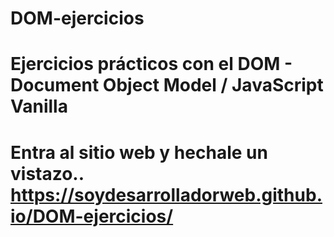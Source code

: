 # DOM-ejercicios
# Ejercicios prácticos con el DOM - Document Object Model / JavaScript Vanilla
# Entra al sitio web y hechale un vistazo.. https://soydesarrolladorweb.github.io/DOM-ejercicios/
